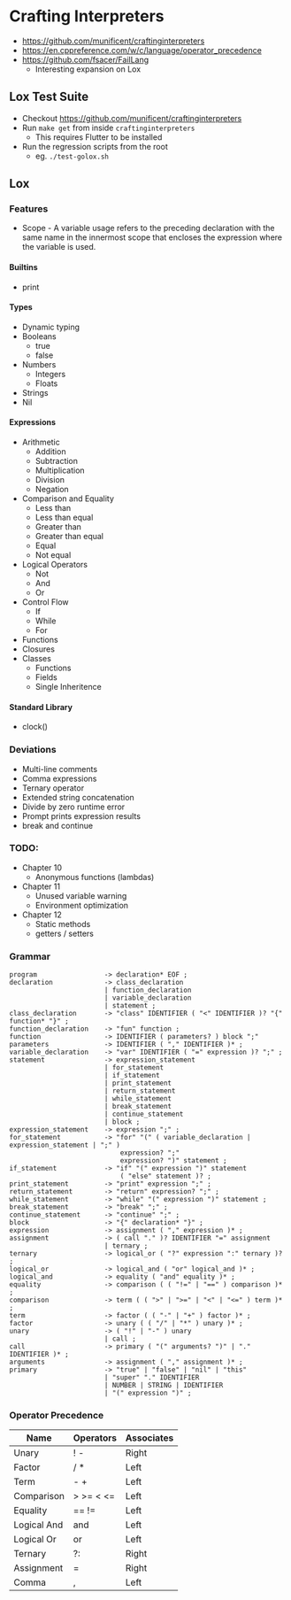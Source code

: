 # Crafting Interpreters

* https://github.com/munificent/craftinginterpreters
* https://en.cppreference.com/w/c/language/operator_precedence
* https://github.com/fsacer/FailLang
  * Interesting expansion on Lox

## Lox Test Suite

* Checkout https://github.com/munificent/craftinginterpreters
* Run `make get` from inside `craftinginterpreters`
  * This requires Flutter to be installed
* Run the regression scripts from the root
  * eg. `./test-golox.sh`

## Lox

### Features

* Scope - A variable usage refers to the preceding declaration with the same name in the innermost scope that encloses the expression where the variable is used.

#### Builtins

* print

#### Types

* Dynamic typing
* Booleans
  * true
  * false
* Numbers
  * Integers
  * Floats
* Strings
* Nil

#### Expressions

* Arithmetic
  * Addition
  * Subtraction
  * Multiplication
  * Division
  * Negation
* Comparison and Equality
  * Less than
  * Less than equal
  * Greater than
  * Greater than equal
  * Equal
  * Not equal
* Logical Operators
  * Not
  * And
  * Or
* Control Flow
  * If
  * While
  * For
* Functions
* Closures
* Classes
  * Functions
  * Fields
  * Single Inheritence

#### Standard Library

* clock()

### Deviations

* Multi-line comments
* Comma expressions
* Ternary operator
* Extended string concatenation
* Divide by zero runtime error
* Prompt prints expression results
* break and continue

### TODO:

* Chapter 10
  * Anonymous functions (lambdas)
* Chapter 11
  * Unused variable warning
  * Environment optimization
* Chapter 12
  * Static methods
  * getters / setters

### Grammar

```
program                 -> declaration* EOF ;
declaration             -> class_declaration
                        | function_declaration
                        | variable_declaration
                        | statement ;
class_declaration       -> "class" IDENTIFIER ( "<" IDENTIFIER )? "{" function* "}" ;
function_declaration    -> "fun" function ;
function                -> IDENTIFIER ( parameters? ) block ";"
parameters              -> IDENTIFIER ( "," IDENTIFIER )* ;
variable_declaration    -> "var" IDENTIFIER ( "=" expression )? ";" ;
statement               -> expression_statement
                        | for_statement
                        | if_statement
                        | print_statement
                        | return_statement
                        | while_statement
                        | break_statement
                        | continue_statement
                        | block ;
expression_statement    -> expression ";" ;
for_statement           -> "for" "(" ( variable_declaration | expression_statement | ";" )
                            expression? ";"
                            expression? ")" statement ;
if_statement            -> "if" "(" expression ")" statement
                            ( "else" statement )? ;
print_statement         -> "print" expression ";" ;
return_statement        -> "return" expression? ";" ;
while_statement         -> "while" "(" expression ")" statement ;
break_statement         -> "break" ";" ;
continue_statement      -> "continue" ";" ;
block                   -> "{" declaration* "}" ;
expression              -> assignment ( "," expression )* ;
assignment              -> ( call "." )? IDENTIFIER "=" assignment
                        | ternary ;
ternary                 -> logical_or ( "?" expression ":" ternary )? ;
logical_or              -> logical_and ( "or" logical_and )* ;
logical_and             -> equality ( "and" equality )* ;
equality                -> comparison ( ( "!=" | "==" ) comparison )* ;
comparison              -> term ( ( ">" | ">=" | "<" | "<=" ) term )* ;
term                    -> factor ( ( "-" | "+" ) factor )* ;
factor                  -> unary ( ( "/" | "*" ) unary )* ;
unary                   -> ( "!" | "-" ) unary
                        | call ;
call                    -> primary ( "(" arguments? ")" | "." IDENTIFIER )* ;
arguments               -> assignment ( "," assignment )* ;
primary                 -> "true" | "false" | "nil" | "this"
                        | "super" "." IDENTIFIER
                        | NUMBER | STRING | IDENTIFIER
                        | "(" expression ")" ;
```

### Operator Precedence

| Name        | Operators | Associates |
| ----------- | --------- |----------- |
| Unary       | ! -       | Right      |
| Factor      | / *       | Left       |
| Term        | - +       | Left       |
| Comparison  | > >= < <= | Left       |
| Equality    | == !=     | Left       |
| Logical And | and       | Left       |
| Logical Or  | or        | Left       |
| Ternary     | ?:        | Right      |
| Assignment  | =         | Right      |
| Comma       | ,         | Left       |
